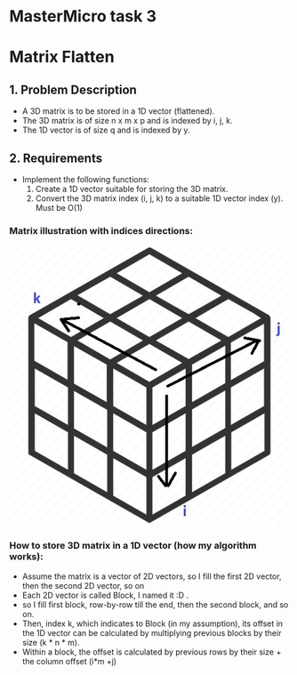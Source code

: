 # MasterMicro task 3
# Matrix Flatten

## 1. Problem Description
- A 3D matrix is to be stored in a 1D vector (flattened).
- The 3D matrix is of size n x m x p and is indexed by i, j, k.
- The 1D vector is of size q and is indexed by y.

## 2. Requirements
- Implement the following functions:
  1. Create a 1D vector suitable for storing the 3D matrix.
  2. Convert the 3D matrix index (i, j, k) to a suitable 1D vector index (y). Must be O(1)

### Matrix illustration with indices directions:
![Image](matrix_illustration.jpg)

### How to store 3D matrix in a 1D vector (how my algorithm works):
- Assume the matrix is a vector of 2D vectors, so I fill the first 2D vector, then the second 2D vector, so on
- Each 2D vector is called Block, I named it :D .
- so I fill first block, row-by-row till the end, then the second block, and so on.
- Then, index k, which indicates to Block (in my assumption), its offset in the 1D vector can be calculated by multiplying previous blocks by their size (k * n * m).
- Within a block, the offset is calculated by previous rows by their size + the column offset (i*m +j)
